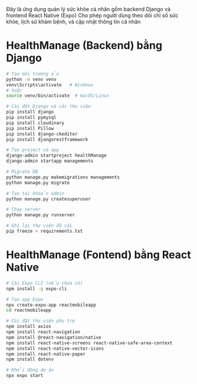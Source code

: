 Đây là ứng dụng quản lý sức khỏe cá nhân gồm backend Django và frontend React Native (Expo)
Cho phép người dùng theo dõi chỉ số sức khỏe, lịch sử khám bệnh, và cập nhật thông tin cá nhân

# HealthManage (Backend) bằng Django
```bash
# Tạo môi trường ảo
python -m venv venv
venv\Scripts\activate   # Windows
# hoặc
source venv/bin/activate  # macOS/Linux

# Cài đặt Django và các thư viện
pip install django
pip install pymysql
pip install cloudinary
pip install Pillow
pip install django-ckeditor
pip install djangorestframework

# Tạo project và app
django-admin startproject healthManage
django-admin startapp managements

# Migrate DB
python manage.py makemigrations managements
python manage.py migrate

# Tạo tài khoản admin
python manage.py createsuperuser

# Chạy server
python manage.py runserver

# Ghi lại thư viện đã cài
pip freeze > requirements.txt
```

# HealthManage (Fontend) bằng React Native
```bash
# Cài Expo CLI (nếu chưa có)
npm install -g expo-cli

# Tạo app Expo
npx create-expo-app reactmobileapp
cd reactmobileapp

# Cài đặt thư viện phụ trợ
npm install axios
npm install react-navigation
npm install @react-navigation/native
npm install react-native-screens react-native-safe-area-context
npm install react-native-vector-icons
npm install react-native-paper
npm install dotenv

# Khởi động dự án
npx expo start

